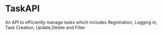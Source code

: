 # TaskAPI
An API to efficiently manage tasks which includes Registration, Logging in, Task Creation, Update,Delete and Filter
